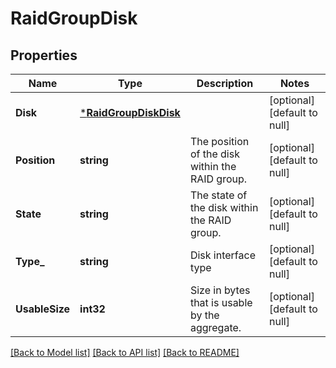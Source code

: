 # RaidGroupDisk

## Properties
Name | Type | Description | Notes
------------ | ------------- | ------------- | -------------
**Disk** | [***RaidGroupDiskDisk**](raid_group_disk_disk.md) |  | [optional] [default to null]
**Position** | **string** | The position of the disk within the RAID group. | [optional] [default to null]
**State** | **string** | The state of the disk within the RAID group. | [optional] [default to null]
**Type_** | **string** | Disk interface type | [optional] [default to null]
**UsableSize** | **int32** | Size in bytes that is usable by the aggregate. | [optional] [default to null]

[[Back to Model list]](../README.md#documentation-for-models) [[Back to API list]](../README.md#documentation-for-api-endpoints) [[Back to README]](../README.md)


